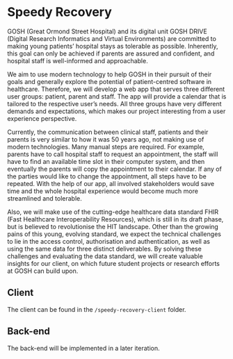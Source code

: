 # Speedy Recovery
GOSH (Great Ormond Street Hospital) and its digital unit GOSH DRIVE (Digital Research Informatics and Virtual Environments) are committed to making young patients’ hospital stays as tolerable as possible. Inherently, this goal can only be achieved if parents are assured and confident, and hospital staff is well-informed and approachable. 

We aim to use modern technology to help GOSH in their pursuit of their goals and generally explore the potential of patient-centred software in healthcare. Therefore, we will develop a web app that serves three different user groups: patient, parent and staff. The app will provide a calendar that is tailored to the respective user’s needs. All three groups have very different demands and expectations, which makes our project interesting from a user experience perspective. 

Currently, the communication between clinical staff, patients and their parents is very similar to how it was 50 years ago, not making use of modern technologies. Many manual steps are required. For example, parents have to call hospital staff to request an appointment, the staff will have to find an available time slot in their computer system, and then eventually the parents will copy the appointment to their calendar. If any of the parties would like to change the appointment, all steps have to be repeated. With the help of our app, all involved stakeholders would save time and the whole hospital experience would become much more streamlined and tolerable. 

Also, we will make use of the cutting-edge healthcare data standard FHIR (Fast Healthcare Interoperability Resources), which is still in its draft phase, but is believed to revolutionise the HIT landscape. Other than the growing pains of this young, evolving standard, we expect the technical challenges to lie in the access control, authorisation and authentication, as well as using the same data for three distinct deliverables. By solving these challenges and evaluating the data standard, we will create valuable insights for our client, on which future student projects or research efforts at GOSH can build upon.

## Client
The client can be found in the `/speedy-recovery-client` folder.

## Back-end
The back-end will be implemented in a later iteration.